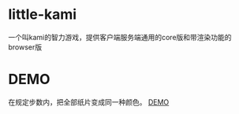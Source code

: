 # little-kami
一个叫kami的智力游戏，提供客户端服务端通用的core版和带渲染功能的browser版
# DEMO
在规定步数内，把全部纸片变成同一种颜色。
[DEMO](https://nossika.github.io/little-kami/dist/example/)
